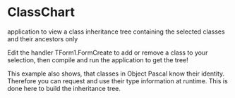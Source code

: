 # ClassChart

application to view a class inheritance tree containing the selected classes and their ancestors only

Edit the handler TForm1.FormCreate to add or remove a class to your selection, then compile and run the application to get the tree!

This example also shows, that classes in Object Pascal know their identity. Therefore you can request and use their type information at runtime. This is done here to build the inheritance tree.
